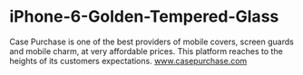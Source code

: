 # iPhone-6-Golden-Tempered-Glass
Case Purchase is one of the best providers of mobile covers, screen guards and mobile charm, at very affordable prices. This platform reaches to the heights of its customers expectations. www.casepurchase.com
